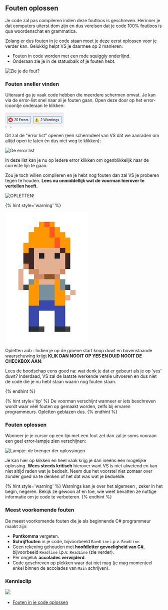 <!---{sample: true}--->
## Fouten oplossen

Je code zal pas compileren indien deze foutloos is geschreven. Herinner je dat computers uiterst dom zijn en dus vereisen dat je code 100% foutloos is qua woordenschat en grammatica.

Zolang er dus fouten in je code staan moet je deze eerst oplossen voor je verder kan. Gelukkig helpt VS je daarmee op 2 manieren:

* Fouten in code worden met een rode squiggly onderlijnd.
* Onderaan zie je in de statusbalk of je fouten hebt.

![Zie je de fout?](../assets/0_intro/error.PNG)

### Fouten sneller vinden

Uiteraard ga je vaak code hebben die meerdere schermen omvat. Je kan via de error-list snel naar al je fouten gaan. Open deze door op het error-icoontje onderaan te klikken:

![So many errors?!](../assets/1_csharpbasics/errors.png)

Dit zal de "error list" openen (een schermdeel van VS dat we aanraden om altijd open te laten én dus niet weg te klikken):

<!--- {width:70%} --->
![De error list](../assets/0_intro/errorlist.PNG)

In deze list kan je nu op iedere error klikken om ogenblikkelijk naar de correcte lijn te gaan.

Zou je toch willen compileren en je hebt nog fouten dan zal VS je proberen tegen te houden. **Lees nu onmiddellijk wat de voorman hierover te vertellen heeft.**

<!--- {width:70%} --->
![OPLETTEN!](../assets/0_intro/errorwarning.PNG)

<!---NOBOOKSTART--->
{% hint style='warning' %}
<!---NOBOOKEND--->
<!---{aside}--->
<!--- {float:right, width:50%} --->
![](../assets/attention.png)

Opletten aub : Indien je op de groene start knop duwt en bovenstaande waarschuwing krijgt **KLIK DAN NOOIT OP YES EN DUID NOOIT DE CHECKBOX AAN**:

Lees de boodschap eens goed na: wat denk je dat er gebeurt als je op 'yes' duwt? Inderdaad, VS zal de laatste werkende versie uitvoeren en dus niet de code die je nu hebt staan waarin nog fouten staan.
<!---{/aside}--->
<!---NOBOOKSTART--->
{% endhint %}
<!---NOBOOKEND--->

{% hint style='tip' %}
De voorman verschijnt wanneer er iets beschreven wordt waar véél fouten op gemaakt worden, zelfs bij ervaren programmeurs. Opletten geblazen dus.
{% endhint %}



### Fouten oplossen

Wanneer je je cursor op een lijn met een fout zet dan zal je soms vooraan een geel error-lampje zien verschijnen:

![Lampje: de brenger der oplossingen](../assets/0_intro/errorlampje.png)

Je kan hier op klikken en heel vaak krijg je dan ineens een mogelijke oplossing. **Wees steeds kritisch** hierover want VS is niet alwetend en kan niet altijd raden wat je bedoelt. Neem dus het voorstel niet zomaar over zonder goed na te denken of het dat was wat je bedoelde.

{% hint style='warning' %}
Warnings kan je over het algemeen , zeker in het begin, negeren. Bekijk ze gewoon af en toe, wie weet bevatten ze nuttige informatie om je code te verbeteren.
{% endhint %}

### Meest voorkomende fouten

De meest voorkomende fouten die je als beginnende C# programmeur maakt zijn:

* **Puntkomma** vergeten.
* **Schrijffouten** in je code, bijvoorbeeld ``RaedLine`` i.p.v. ``ReadLine``.
* Geen rekening gehouden met **hoofdletter gevoeligheid van C#**, bijvoorbeeld ``Readline`` i.p.v. ``ReadLine`` (zie verder).
* Per ongeluk **accolades verwijderd**.
* Code geschreven op plekken waar dat niet mag (je mag momenteel enkel binnen de accolades van ``Main`` schrijven).



<!---NOBOOKSTART--->
### Kennisclip
![](../assets/infoclip.png)

* [Fouten in je code oplossen](https://ap.cloud.panopto.eu/Panopto/Pages/Viewer.aspx?id=1dd4ec60-8782-4bc5-8522-ac3200d629cd)
<!---NOBOOKEND--->
<!---{sample: false}--->
